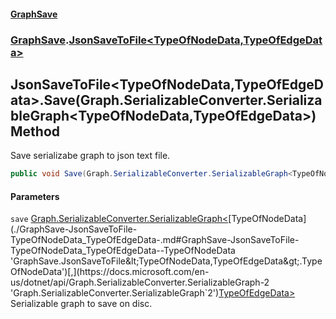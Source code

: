 #### [GraphSave](./index.md 'index')
### [GraphSave](./GraphSave.md 'GraphSave').[JsonSaveToFile&lt;TypeOfNodeData,TypeOfEdgeData&gt;](./GraphSave-JsonSaveToFile-TypeOfNodeData_TypeOfEdgeData-.md 'GraphSave.JsonSaveToFile&lt;TypeOfNodeData,TypeOfEdgeData&gt;')
## JsonSaveToFile&lt;TypeOfNodeData,TypeOfEdgeData&gt;.Save(Graph.SerializableConverter.SerializableGraph&lt;TypeOfNodeData,TypeOfEdgeData&gt;) Method
Save serializabe graph to json text file.  
```csharp
public void Save(Graph.SerializableConverter.SerializableGraph<TypeOfNodeData,TypeOfEdgeData> save);
```
#### Parameters
<a name='GraphSave-JsonSaveToFile-TypeOfNodeData_TypeOfEdgeData--Save(Graph-SerializableConverter-SerializableGraph-TypeOfNodeData_TypeOfEdgeData-)-save'></a>
`save` [Graph.SerializableConverter.SerializableGraph&lt;](https://docs.microsoft.com/en-us/dotnet/api/Graph.SerializableConverter.SerializableGraph-2 'Graph.SerializableConverter.SerializableGraph`2')[TypeOfNodeData](./GraphSave-JsonSaveToFile-TypeOfNodeData_TypeOfEdgeData-.md#GraphSave-JsonSaveToFile-TypeOfNodeData_TypeOfEdgeData--TypeOfNodeData 'GraphSave.JsonSaveToFile&lt;TypeOfNodeData,TypeOfEdgeData&gt;.TypeOfNodeData')[,](https://docs.microsoft.com/en-us/dotnet/api/Graph.SerializableConverter.SerializableGraph-2 'Graph.SerializableConverter.SerializableGraph`2')[TypeOfEdgeData](./GraphSave-JsonSaveToFile-TypeOfNodeData_TypeOfEdgeData-.md#GraphSave-JsonSaveToFile-TypeOfNodeData_TypeOfEdgeData--TypeOfEdgeData 'GraphSave.JsonSaveToFile&lt;TypeOfNodeData,TypeOfEdgeData&gt;.TypeOfEdgeData')[&gt;](https://docs.microsoft.com/en-us/dotnet/api/Graph.SerializableConverter.SerializableGraph-2 'Graph.SerializableConverter.SerializableGraph`2')  
Serializable graph to save on disc.  
  
